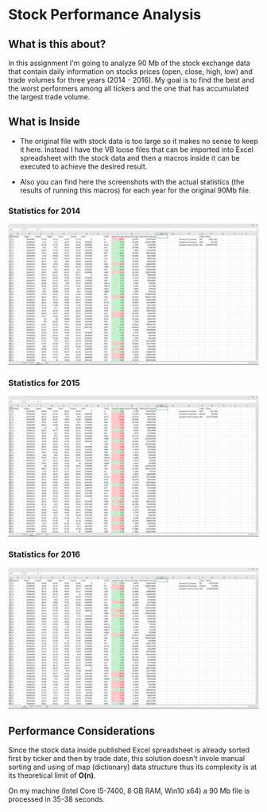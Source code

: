 # Stock Performance Analysis

## What is this about?

In this assignment I'm going to analyze 90 Mb of the stock exchange data that contain daily information on stocks prices (open, close, high, low) and trade volumes for three years (2014 - 2016). My goal is to find the best and the worst performers among all tickers and the one that has accumulated the largest trade volume.

## What is Inside

- The original file with stock data is too large so it makes no sense to keep it here. Instead I have the VB loose files that can be imported into Excel spreadsheet with the stock data and then a macros inside it can be executed to achieve the desired result. 

- Also you can find here the screenshots with the actual statistics (the results of running this macros) for each year for the original 90Mb file.

### Statistics for 2014

![Statistics for 2014](Screenshots/Statistics%202014.png)

### Statistics for 2015

![Statistics for 2015](Screenshots/Statistics%202015.png)

### Statistics for 2016

![Statistics for 2016](Screenshots/Statistics%202016.png)

## Performance Considerations

Since the stock data inside published Excel spreadsheet is already sorted first by ticker and then by trade date, this solution doesn't invole manual sorting and using of map (dictionary) data structure thus its complexity is at its theoretical limit of __O(n)__. 

On my machine (Intel Core I5-7400, 8 GB RAM, Win10 x64) a 90 Mb file is processed in 35-38 seconds.

